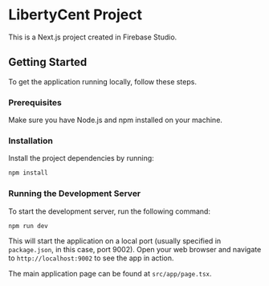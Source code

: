 # LibertyCent Project

This is a Next.js project created in Firebase Studio.

## Getting Started

To get the application running locally, follow these steps.

### Prerequisites

Make sure you have Node.js and npm installed on your machine.

### Installation

Install the project dependencies by running:
```bash
npm install
```

### Running the Development Server

To start the development server, run the following command:
```bash
npm run dev
```

This will start the application on a local port (usually specified in `package.json`, in this case, port 9002). Open your web browser and navigate to `http://localhost:9002` to see the app in action.

The main application page can be found at `src/app/page.tsx`.
